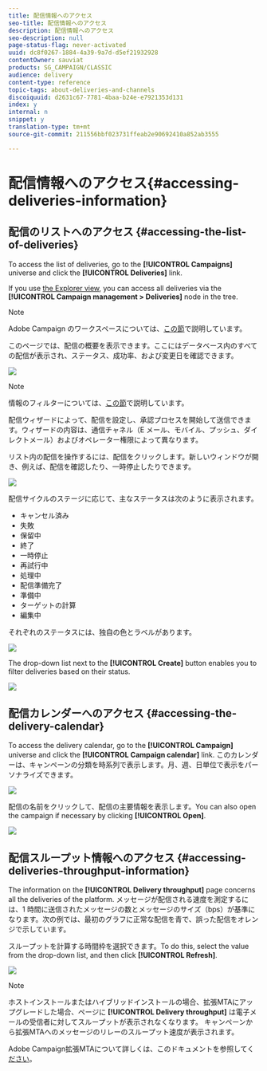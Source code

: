 ```yaml
---
title: 配信情報へのアクセス
seo-title: 配信情報へのアクセス
description: 配信情報へのアクセス
seo-description: null
page-status-flag: never-activated
uuid: dc8f0267-1884-4a39-9a7d-d5ef21932928
contentOwner: sauviat
products: SG_CAMPAIGN/CLASSIC
audience: delivery
content-type: reference
topic-tags: about-deliveries-and-channels
discoiquuid: d2631c67-7781-4baa-b24e-e7921353d131
index: y
internal: n
snippet: y
translation-type: tm+mt
source-git-commit: 211556bbf023731ffeab2e90692410a852ab3555

---
```



# 配信情報へのアクセス{#accessing-deliveries-information}

## 配信のリストへのアクセス {#accessing-the-list-of-deliveries}

To access the list of deliveries, go to the **[!UICONTROL Campaigns]** universe and click the **[!UICONTROL Deliveries]** link.

If you use [the Explorer view](../../platform/using/adobe-campaign-workspace.md#about-adobe-campaign-explorer), you can access all deliveries via the **[!UICONTROL Campaign management > Deliveries]** node in the tree.

>[!NOTE]
>
>Adobe Campaign のワークスペースについては、[この節](../../platform/using/adobe-campaign-workspace.md)で説明しています。

このページでは、配信の概要を表示できます。ここにはデータベース内のすべての配信が表示され、ステータス、成功率、および変更日を確認できます。

![](assets/d_ncs_user_filter_interface_delivery01.png)

>[!NOTE]
>
>情報のフィルターについては、[この節](../../platform/using/filtering-options.md)で説明しています。

配信ウィザードによって、配信を設定し、承認プロセスを開始して送信できます。ウィザードの内容は、通信チャネル（E メール、モバイル、プッシュ、ダイレクトメール）およびオペレーター権限によって異なります。

リスト内の配信を操作するには、配信をクリックします。新しいウィンドウが開き、例えば、配信を確認したり、一時停止したりできます。

![](assets/s_ncs_user_interface_delivery02.png)

配信サイクルのステージに応じて、主なステータスは次のように表示されます。

* キャンセル済み
* 失敗
* 保留中
* 終了
* 一時停止
* 再試行中
* 処理中
* 配信準備完了
* 準備中
* ターゲットの計算
* 編集中

それぞれのステータスには、独自の色とラベルがあります。

![](assets/s_ncs_user_status_campaigns_120.png)

The drop-down list next to the **[!UICONTROL Create]** button enables you to filter deliveries based on their status.

![](assets/delivery_filter_status.png)

## 配信カレンダーへのアクセス {#accessing-the-delivery-calendar}

To access the delivery calendar, go to the **[!UICONTROL Campaign]** universe and click the **[!UICONTROL Campaign calendar]** link. このカレンダーは、キャンペーンの分類を時系列で表示します。月、週、日単位で表示をパーソナライズできます。

![](assets/s_ncs_user_interface_delivery04.png)

配信の名前をクリックして、配信の主要情報を表示します。You can also open the campaign if necessary by clicking **[!UICONTROL Open]**.

![](assets/s_ncs_user_interface_delivery05.png)

## 配信スループット情報へのアクセス {#accessing-deliveries-throughput-information}

The information on the **[!UICONTROL Delivery throughput]** page concerns all the deliveries of the platform. メッセージが配信される速度を測定するには、1 時間に送信されたメッセージの数とメッセージのサイズ（bps）が基準になります。次の例では、最初のグラフに正常な配信を青で、誤った配信をオレンジで示しています。

スループットを計算する時間枠を選択できます。To do this, select the value from the drop-down list, and then click **[!UICONTROL Refresh]**.

![](assets/s_ncs_user_interface_delivery06.png)

>[!NOTE]
>
>ホストインストールまたはハイブリッドインストールの場合、拡張MTAにアップグレードした場合、ページに **[!UICONTROL Delivery throughput]** は電子メールの受信者に対してスループットが表示されなくなります。 キャンペーンから拡張MTAへのメッセージのリレーのスループット速度が表示されます。
>
>Adobe Campaign拡張MTAについて詳しくは、このドキュメントを参照してく [ださい](https://helpx.adobe.com/campaign/kb/campaign-enhanced-mta.html)。